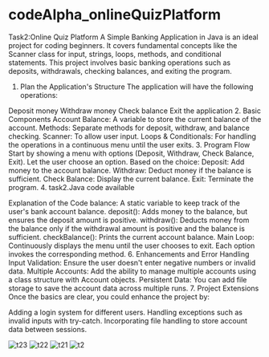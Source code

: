 # codeAlpha_onlineQuizPlatform

Task2:Online Quiz Platform
A Simple Banking Application in Java is an ideal project
for coding beginners. It covers fundamental concepts
like the Scanner class for input, strings, loops, methods,
and conditional statements. This project involves basic
banking operations such as deposits, withdrawals,
checking balances, and exiting the program.

1. Plan the Application's Structure
The application will have the following operations:

Deposit money
Withdraw money
Check balance
Exit the application
2. Basic Components
Account Balance: A variable to store the current balance of the account.
Methods: Separate methods for deposit, withdraw, and balance checking.
Scanner: To allow user input.
Loops & Conditionals: For handling the operations in a continuous menu until the user exits.
3. Program Flow
Start by showing a menu with options (Deposit, Withdraw, Check Balance, Exit).
Let the user choose an option.
Based on the choice:
Deposit: Add money to the account balance.
Withdraw: Deduct money if the balance is sufficient.
Check Balance: Display the current balance.
Exit: Terminate the program.
4. task2.Java code available

Explanation of the Code
balance: A static variable to keep track of the user's bank account balance.
deposit(): Adds money to the balance, but ensures the deposit amount is positive.
withdraw(): Deducts money from the balance only if the withdrawal amount is positive and the balance is sufficient.
checkBalance(): Prints the current account balance.
Main Loop: Continuously displays the menu until the user chooses to exit. Each option invokes the corresponding method.
6. Enhancements and Error Handling
Input Validation: Ensure the user doesn't enter negative numbers or invalid data.
Multiple Accounts: Add the ability to manage multiple accounts using a class structure with Account objects.
Persistent Data: You can add file storage to save the account data across multiple runs.
7. Project Extensions
Once the basics are clear, you could enhance the project by:

Adding a login system for different users.
Handling exceptions such as invalid inputs with try-catch.
Incorporating file handling to store account data between sessions.


![t23](https://github.com/user-attachments/assets/37e22e0d-7ea8-4e78-94de-f2df4bc7d8dd)
![t22](https://github.com/user-attachments/assets/5f1821d3-e098-4fd4-b4bd-f5e03bdba63a)
![t21](https://github.com/user-attachments/assets/5e19c2bf-df16-451f-b0e0-2a416fd94e73)
![t2](https://github.com/user-attachments/assets/fe2a9116-ba7b-4643-b91d-753b7599a3ed)
